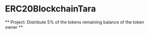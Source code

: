 ﻿# ERC20BlockchainTara
** Project: Distribute 5% of the tokens remaining balance of the token owner **


